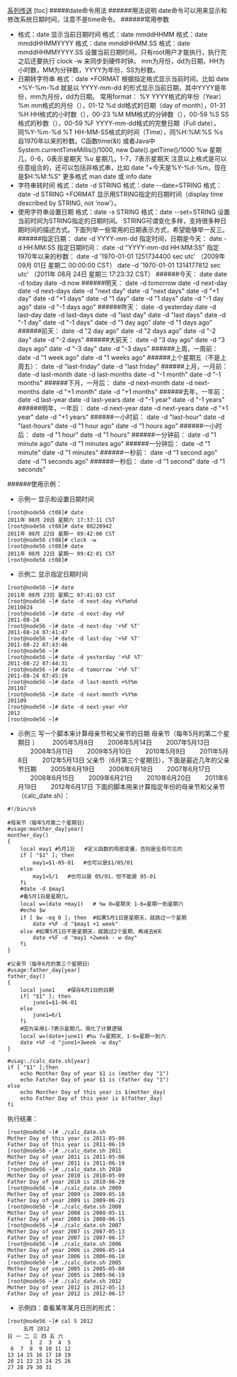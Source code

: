 [系列传送](http://codingstandards.iteye.com/blog/1112967)
[toc]
#####date命令用法
######用法说明
date命令可以用来显示和修改系统日期时间，注意不是time命令。
######常用参数
* 格式：date
显示当前日期时间
格式：date mmddHHMM
格式：date mmddHHMMYYYY
格式：date mmddHHMM.SS
格式：date mmddHHMMYYYY.SS
设置当前日期时间，只有root用户才能执行，执行完之后还要执行 clock -w 来同步到硬件时钟。
mm为月份，dd为日期，HH为小时数，MM为分钟数，YYYY为年份，SS为秒数。
* 日期转字符串 
格式：date +FORMAT
根据指定格式显示当前时间。比如 date +%Y-%m-%d 就是以 YYYY-mm-dd 的形式显示当前日期，其中YYYY是年份，mm为月份，dd为日期。
常用format：
%Y  YYYY格式的年份（Year）
%m  mm格式的月份（），01-12
%d   dd格式的日期（day of month），01-31
%H   HH格式的小时数（），00-23
%M  MM格式的分钟数（），00-59
%S   SS格式的秒数（），00-59
%F   YYYY-mm-dd格式的完整日期（Full date），同%Y-%m-%d
%T   HH-MM-SS格式的时间（Time），同%H:%M:%S
%s   自1970年以来的秒数。C函数time(&t) 或者Java中 System.currentTimeMillis()/1000, new Date().getTime()/1000
%w   星期几，0-6，0表示星期天
%u   星期几，1-7，7表示星期天
注意以上格式是可以任意组合的，还可以包括非格式串，比如 date "+今天是%Y-%d-%m，现在是$H:%M:%S"
更多格式 man date 或 info date
* 字符串转时间
  格式：date -d STRING
格式：date --date=STRING
格式：date -d STRING +FORMAT
显示用STRING指定的日期时间（display time described by STRING, not ‘now’）。
* 使用字符串设置日期
格式：date -s STRING
格式：date --set=STRING
设置当前时间为STRING指定的日期时间。
STRING可谓变化多样，支持很多种日期时间的描述方式。下面列举一些常用的日期表示方式，希望能够举一反三。
######指定日期：
date -d YYYY-mm-dd
指定时间，日期是今天：
date -d HH:MM:SS
指定日期时间：
date -d "YYYY-mm-dd HH:MM:SS"
指定1970年以来的秒数：
date -d '1970-01-01 1251734400 sec utc'      （2009年 09月 01日 星期二 00:00:00 CST）
date -d '1970-01-01 1314177812 sec utc'      （2011年 08月 24日 星期三 17:23:32 CST）
######今天：
date
date -d today
date -d now
######明天：
date -d tomorrow
date -d next-day
date -d next-days
date -d "next day"
date -d "next days"
date -d "+1 day"
date -d "+1 days"
date -d "1 day"
date -d "1 days"
date -d "-1 day ago"
date -d "-1 days ago"
######昨天：
date -d yesterday
date -d last-day
date -d last-days
date -d "last day"
date -d "last days"
date -d "-1 day"
date -d "-1 days"
date -d "1 day ago"
date -d "1 days ago"
######前天：
date -d "2 day ago"
date -d "2 days ago"
date -d "-2 day"
date -d "-2 days"
######大前天：
date -d "3 day ago"
date -d "3 days ago"
date -d "-3 day"
date -d "-3 days"
######上周，一周前：
date -d "1 week ago"
date -d "1 weeks ago"
######上个星期五（不是上周五）：
date -d "last-friday"
date -d "last friday"
######上月，一月前：
date -d last-month
date -d last-months
date -d "-1 month"
date -d "-1 months"
######下月，一月后：
date -d next-month
date -d next-months
date -d "+1 month"
date -d "+1 months"
######去年，一年前：
date -d last-year
date -d last-years
date -d "-1 year"
date -d "-1 years"
######明年，一年后：
date -d next-year
date -d next-years
date -d "+1 year"
date -d "+1 years"
######一小时前：
date -d "last-hour"
date -d "last-hours"
date -d "1 hour ago"
date -d "1 hours ago"
######一小时后：
date -d "1 hour"
date -d "1 hours"
######一分钟前：
date -d "1 minute ago"
date -d "1 minutes ago"
######一分钟后：
date -d "1 minute"
date -d "1 minutes"
######一秒前：
date -d "1 second ago"
date -d "1 seconds ago"
######一秒后：
date -d "1 second"
date -d "1 seconds"

######使用示例：
* 示例一 显示和设置日期时间
```shell
[root@node56 ct08]# date 
2011年 08月 20日 星期六 17:37:11 CST
[root@node56 ct08]# date 08220942 
2011年 08月 22日 星期一 09:42:00 CST
[root@node56 ct08]# clock -w 
[root@node56 ct08]# date 
2011年 08月 22日 星期一 09:42:01 CST
[root@node56 ct08]#
```
* 示例二 显示指定日期时间
```shell
[root@node56 ~]# date 
2011年 08月 23日 星期二 07:41:03 CST
[root@node56 ~]# date -d next-day +%Y%m%d 
20110824
[root@node56 ~]# date -d next-day +%F 
2011-08-24
[root@node56 ~]# date -d next-day '+%F %T' 
2011-08-24 07:41:47
[root@node56 ~]# date -d last-day '+%F %T' 
2011-08-22 07:43:46
[root@node56 ~]# 
[root@node56 ~]# date -d yesterday '+%F %T' 
2011-08-22 07:44:31
[root@node56 ~]# date -d tomorrow '+%F %T' 
2011-08-24 07:45:19
[root@node56 ~]# date -d last-month +%Y%m 
201107
[root@node56 ~]# date -d next-month +%Y%m 
201109
[root@node56 ~]# date -d next-year +%Y 
2012
[root@node56 ~]#
```
* 示例三 写一个脚本来计算母亲节和父亲节的日期
母亲节（每年5月的第二个星期日 ）
　　2005年5月8日
　　2006年5月14日
　　2007年5月13日
　　2008年5月11日
　　2009年5月10日
　　2010年5月9日
　　2011年5月8日
　　2012年5月13日
父亲节（6月第三个星期日），下面是最近几年的父亲节日期
　　2005年6月19日
　　2006年6月18日
　　2007年6月17日
　　2008年6月15日
　　2009年6月21日
　　2010年6月20日
　　2011年6月19日
　　2012年6月17日
下面的脚本用来计算指定年份的母亲节和父亲节（calc_date.sh）：
```shell
#!/bin/sh

#母亲节（每年5月第二个星期日）
#usage:monther_day[year]
monther_day()
{
	local may1 #5月1日   #定义函数的局部变量，否则是全局可见的
    if [ "$1" ]; then
    	may1=$1-05-01   #也可以是$1/05/01
    else
    	may1=5/1   #也可以是 05/01，但不能是 05-01
    fi
    #date -d $may1
    #看5月1日是星期几，
    local w=(date +may1)   # %w 0=星期天 1-6=星期一到星期六
    #echo $w
    if [ $w -eq 0 ]; then  #如果5月1日是星期天，就跳过一个星期
    	date +%F -d "$may1 +1 week"
    else #如果5月1日不是星期天，就跳过2个星期，再减去W天
    	date +%F -d "may1 +2week - w day"
    fi
}

#父亲节（每年6月的第三个星期日）
#usage:father_day[year]
father_day()
{
	local june1    #保存6月1日的日期
    if[ "$1" ]; then
    	june1=$1-06-01
    else
    	june1=6/1
    fi
    #因为采用1-7表示星期几，简化了计算逻辑
    local w=(date+june1) #%u 7=星期天，1-6=星期一到六
    date +%F -d "june1+3week -w day"
}

#usag:./calc_date.sh[year]
if [ "$1" ];then
	echo Monther Day of year $1 is (mother day "1")
    echo Fatcher Day of year $1 is (father day "1")
else
	echo Monther Day of this year is $(mother_day)
    echo Father Day of this year is $(father_day)
fi
```
执行结果：
```shell
[root@node56 ~]# ./calc_date.sh 
Mother Day of this year is 2011-05-08
Father Day of this year is 2011-06-19
[root@node56 ~]# ./calc_date.sh 2011 
Mother Day of year 2011 is 2011-05-08
Father Day of year 2011 is 2011-06-19
[root@node56 ~]# ./calc_date.sh 2010 
Mother Day of year 2010 is 2010-05-09
Father Day of year 2010 is 2010-06-20
[root@node56 ~]# ./calc_date.sh 2009 
Mother Day of year 2009 is 2009-05-10
Father Day of year 2009 is 2009-06-21
[root@node56 ~]# ./calc_date.sh 2008 
Mother Day of year 2008 is 2008-05-11
Father Day of year 2008 is 2008-06-15
[root@node56 ~]# ./calc_date.sh 2007 
Mother Day of year 2007 is 2007-05-13
Father Day of year 2007 is 2007-06-17
[root@node56 ~]# ./calc_date.sh 2006 
Mother Day of year 2006 is 2006-05-14
Father Day of year 2006 is 2006-06-18
[root@node56 ~]# ./calc_date.sh 2005 
Mother Day of year 2005 is 2005-05-08
Father Day of year 2005 is 2005-06-19
[root@node56 ~]# ./calc_date.sh 2012 
Mother Day of year 2012 is 2012-05-13
Father Day of year 2012 is 2012-06-17
```

* 示例四：查看某年某月日历的形式：
```shell
[root@node56 ~]# cal 5 2012 
     五月 2012      
日 一 二 三 四 五 六
       1  2  3  4  5
 6  7  8  9 10 11 12
13 14 15 16 17 18 19
20 21 22 23 24 25 26
27 28 29 30 31
```